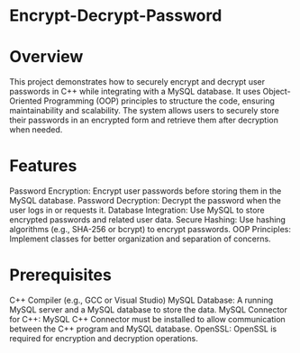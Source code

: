 # Encrypt-Decrypt-Password
# Overview
This project demonstrates how to securely encrypt and decrypt user passwords in C++ while integrating with a MySQL database. It uses Object-Oriented Programming (OOP) principles to structure the code, ensuring maintainability and scalability. The system allows users to securely store their passwords in an encrypted form and retrieve them after decryption when needed.

# Features
Password Encryption: Encrypt user passwords before storing them in the MySQL database.
Password Decryption: Decrypt the password when the user logs in or requests it.
Database Integration: Use MySQL to store encrypted passwords and related user data.
Secure Hashing: Use hashing algorithms (e.g., SHA-256 or bcrypt) to encrypt passwords.
OOP Principles: Implement classes for better organization and separation of concerns.

# Prerequisites
C++ Compiler (e.g., GCC or Visual Studio)
MySQL Database: A running MySQL server and a MySQL database to store the data.
MySQL Connector for C++: MySQL C++ Connector must be installed to allow communication between the C++ program and MySQL database.
OpenSSL: OpenSSL is required for encryption and decryption operations.
